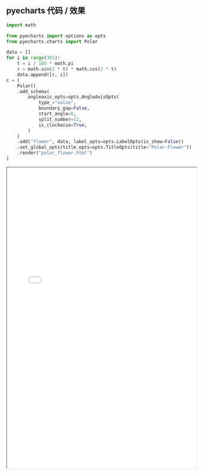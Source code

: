 
## pyecharts 代码 / 效果

```python
import math

from pyecharts import options as opts
from pyecharts.charts import Polar

data = []
for i in range(361):
    t = i / 180 * math.pi
    r = math.sin(2 * t) * math.cos(2 * t)
    data.append([r, i])
c = (
    Polar()
    .add_schema(
        angleaxis_opts=opts.AngleAxisOpts(
            type_="value",
            boundary_gap=False,
            start_angle=0,
            split_number=12,
            is_clockwise=True,
        )
    )
    .add("flower", data, label_opts=opts.LabelOpts(is_show=False))
    .set_global_opts(title_opts=opts.TitleOpts(title="Polar-Flower"))
    .render("polar_flower.html")
)

```

<iframe width="100%" height="800px" src="Polar/polar_flower.html"></iframe>
